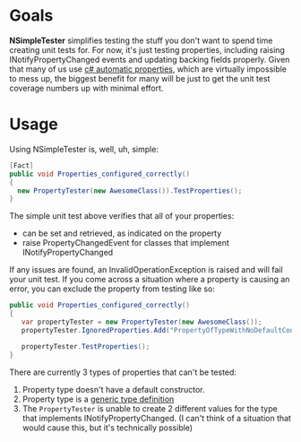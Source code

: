# Goals
**NSimpleTester** simplifies testing the stuff you don't want to spend time creating unit tests for. For now, it's just testing properties, including raising INotifyPropertyChanged events and updating backing fields properly. Given that many of us use [c# automatic properties](https://docs.microsoft.com/en-us/dotnet/csharp/programming-guide/classes-and-structs/auto-implemented-properties), which are virtually impossible to mess up, the biggest benefit for many will be just to get the unit test coverage numbers up with minimal effort. 

# Usage
Using NSimpleTester is, well, uh, simple:

```c#
[Fact]
public void Properties_configured_correctly()
{
  new PropertyTester(new AwesomeClass()).TestProperties();
}
```
The simple unit test above verifies that all of your properties:
- can be set and retrieved, as indicated on the property
- raise PropertyChangedEvent for classes that implement INotifyPropertyChanged

If any issues are found, an InvalidOperationException is raised and will fail your unit test. If you come across a situation where a property is causing an error, you can exclude the property from testing like so:
```c#
public void Properties_configured_correctly()
{
   var propertyTester = new PropertyTester(new AwesomeClass());
   propertyTester.IgnoredProperties.Add("PropertyOfTypeWithNoDefaultConstructor");

   propertyTester.TestProperties();
}

```
There are currently 3 types of properties that can't be tested:
1. Property type doesn't have a default constructor.
2. Property type is a [generic type definition](https://docs.microsoft.com/en-us/dotnet/api/system.type.isgenerictypedefinition?view=netframework-4.8)
3. The `PropertyTester` is unable to create 2 different values for the type that implements INotifyPropertyChanged. (I can't think of a situation that would cause this, but it's technically possible)
